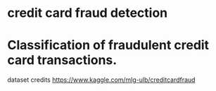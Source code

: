 # credit card fraud detection
 # Classification of fraudulent credit card transactions. 
dataset credits https://www.kaggle.com/mlg-ulb/creditcardfraud
